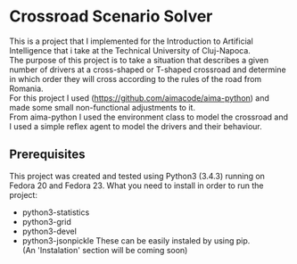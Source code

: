 # Crossroad Scenario Solver  
This is a project that I implemented for the Introduction to Artificial Intelligence that i take at the Technical University of Cluj-Napoca.  
The purpose of this project is to take a situation that describes a given number of drivers at a cross-shaped or T-shaped crossroad and determine in which order they will cross according to the rules of the road from Romania.  
For this project I used (https://github.com/aimacode/aima-python) and made some small non-functional adjustments to it.  
From aima-python I used the environment class to model the crossroad and I used a simple reflex agent to model the drivers and their behaviour.  

## Prerequisites

This project was created and tested using Python3 (3.4.3) running on Fedora 20 and Fedora 23.
What you need to install in order to run the project:
* python3-statistics
* python3-grid
* python3-devel
* python3-jsonpickle
These can be easily instaled by using pip.  
(An 'Instalation' section will be coming soon)  